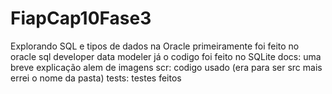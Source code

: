 # FiapCap10Fase3

Explorando SQL e tipos de dados na Oracle
primeiramente foi feito no oracle sql developer data  modeler
já o codigo foi feito no SQLite
docs: uma breve explicação alem de imagens
scr: codigo usado (era para ser src mais errei o nome da pasta)
tests: testes feitos
